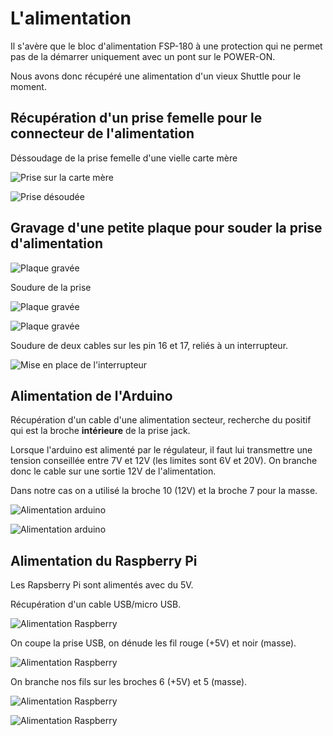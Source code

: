 # L'alimentation

Il s'avère que le bloc d'alimentation FSP-180 à une protection qui ne permet pas de la démarrer uniquement avec un pont sur le POWER-ON.

Nous avons donc récupéré une alimentation d'un vieux Shuttle pour le moment.
 

## Récupération d'un prise femelle pour le connecteur de l'alimentation

Déssoudage de la prise femelle d'une vielle carte mère

![Prise sur la carte mère](connecteur-1.jpg)

![Prise désoudée](connecteur-2.jpg)

## Gravage d'une petite plaque pour souder la prise d'alimentation

![Plaque gravée](plaque-connecteur-1.jpg)

Soudure de la prise

![Plaque gravée](plaque-connecteur-2.jpg)

![Plaque gravée](plaque-connecteur-3.jpg)

Soudure de deux cables sur les pin 16 et 17, reliés à un interrupteur. 

![Mise en place de l'interrupteur](connection-interrupteur.jpg)

## Alimentation de l'Arduino

Récupération d'un cable d'une alimentation secteur, recherche du positif qui est la broche **intérieure** de la prise jack.

Lorsque l'arduino est alimenté par le régulateur, il faut lui transmettre une tension conseillée entre 7V et 12V (les limites sont 6V et 20V). On branche donc le cable sur une sortie 12V de l'alimentation.

Dans notre cas on a utilisé la broche 10 (12V) et la broche 7 pour la masse.

![Alimentation arduino](alimentation-arduino-1.jpg)

![Alimentation arduino](alimentation-arduino-2.jpg)


## Alimentation du Raspberry Pi

Les Rapsberry Pi sont alimentés avec du 5V.

Récupération d'un cable USB/micro USB.

![Alimentation Raspberry](alimentation-raspberry-1.jpg)

On coupe la prise USB, on dénude les fil rouge (+5V) et noir (masse).

![Alimentation Raspberry](alimentation-raspberry-2.jpg)

On branche nos fils sur les broches 6 (+5V) et 5 (masse).

![Alimentation Raspberry](alimentation-raspberry-3.jpg)

![Alimentation Raspberry](alimentation-raspberry-4.jpg)

